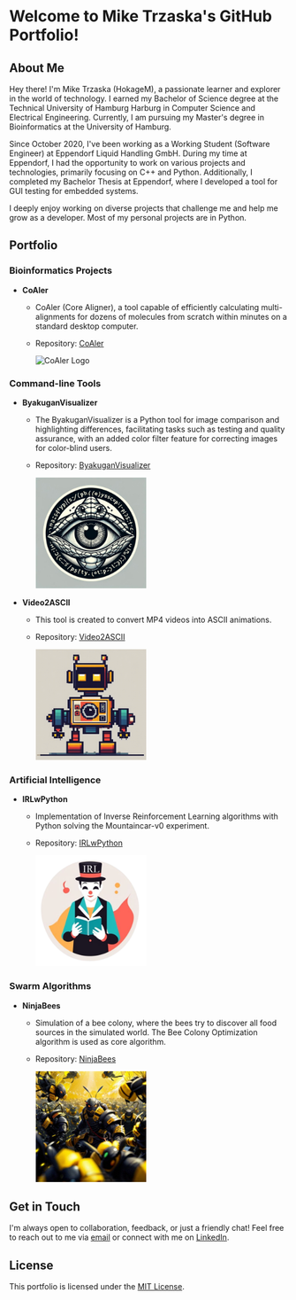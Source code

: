 # Welcome to Mike Trzaska's GitHub Portfolio!

## About Me
Hey there! I'm Mike Trzaska (HokageM), a passionate learner and explorer in the world of technology. 
I earned my Bachelor of Science degree at the Technical University of Hamburg Harburg in Computer Science and Electrical
Engineering. Currently, I am pursuing my Master's degree in Bioinformatics at the University of Hamburg.

Since October 2020, I've been working as a Working Student (Software Engineer) at Eppendorf Liquid Handling GmbH. 
During my time at Eppendorf, I had the opportunity to work on various projects and technologies, primarily focusing on 
C++ and Python. Additionally, I completed my Bachelor Thesis at Eppendorf, where I developed a tool for GUI testing for 
embedded systems.

I deeply enjoy working on diverse projects that challenge me and help me grow as a developer. 
Most of my personal projects are in Python.


## Portfolio

### Bioinformatics Projects
- **CoAler**
  - CoAler (Core Aligner), a tool capable of efficiently calculating multi-alignments for dozens of molecules from scratch within minutes on a standard desktop computer.
  - Repository: [CoAler](https://github.com/ciw-project-2023/coaler)

    <img src="https://raw.githubusercontent.com/ciw-project-2023/coaler/main/logo/coaler.png" alt="CoAler Logo" width="200" height="200">

### Command-line Tools
- **ByakuganVisualizer**
  - The ByakuganVisualizer is a Python tool for image comparison and highlighting differences, facilitating tasks such 
  as testing and quality assurance, with an added color filter feature for correcting images for color-blind users.
  - Repository: [ByakuganVisualizer](https://github.com/HokageM/ByakuganVisualizer)
  
    <img src="https://raw.githubusercontent.com/HokageM/ByakuganVisualizer/main/logo/logo.jpeg" alt="Byakugan Visualizer Logo" width="200" height="200">

- **Video2ASCII**
  - This tool is created to convert MP4 videos into ASCII animations.
  - Repository: [Video2ASCII](https://github.com/HokageM/Video2ASCII)
  
    <img src="https://raw.githubusercontent.com/HokageM/Video2ASCII/master/logo/Video2ASCII.png" alt="Video2ASCII Logo" width="200" height="200">

### Artificial Intelligence
- **IRLwPython**
  - Implementation of Inverse Reinforcement Learning algorithms with Python solving the Mountaincar-v0 experiment.
  - Repository: [IRLwPython](https://github.com/HokageM/IRLwPython)
    
    <img src="https://raw.githubusercontent.com/HokageM/IRLwPython/main/logo/IRLwPython.png" alt="IRLwPython Logo" width="200" height="200">
  
### Swarm Algorithms
- **NinjaBees**
  - Simulation of a bee colony, where the bees try to discover all food sources in the simulated world.
    The Bee Colony Optimization algorithm is used as core algorithm.
  - Repository: [NinjaBees](https://github.com/HokageM/NinjaBees)
  
    <img src="https://raw.githubusercontent.com/HokageM/NinjaBees/main/logo/NinjaBees.jpg" alt="NinjaBees Logo" width="200" height="200">

## Get in Touch
I'm always open to collaboration, feedback, or just a friendly chat! 
Feel free to reach out to me via [email](mailto:m.trzaska663@gmail.com) or 
connect with me on [LinkedIn](https://www.linkedin.com/in/mike-trzaska-b576a6201/).

## License
This portfolio is licensed under the [MIT License](LICENSE.txt).

